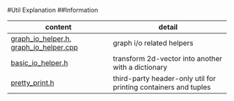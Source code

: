 #Util Explanation
##Information

content | detail
--- | ---
[graph_io_helper.h](graph_io_helper.h), [graph_io_helper.cpp](graph_io_helper.cpp) | graph i/o related helpers
[basic_io_helper.h](basic_io_helper.h) | transform 2d-vector into another with a dictionary 
[pretty_print.h](pretty_print.h) | third-party header-only util for printing containers and tuples 